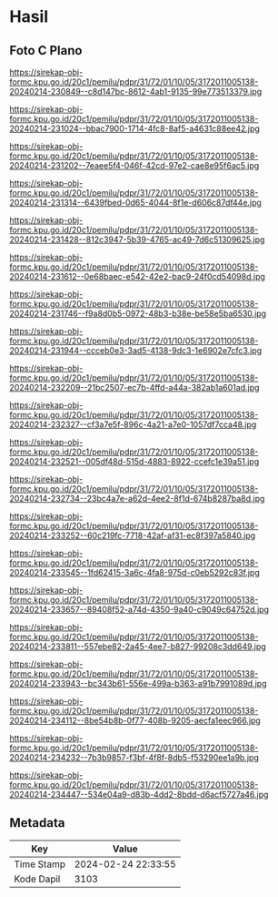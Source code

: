 # Hasil

## Foto C Plano

https://sirekap-obj-formc.kpu.go.id/20c1/pemilu/pdpr/31/72/01/10/05/3172011005138-20240214-230849--c8d147bc-8612-4ab1-9135-99e773513379.jpg

https://sirekap-obj-formc.kpu.go.id/20c1/pemilu/pdpr/31/72/01/10/05/3172011005138-20240214-231024--bbac7900-1714-4fc8-8af5-a4631c88ee42.jpg

https://sirekap-obj-formc.kpu.go.id/20c1/pemilu/pdpr/31/72/01/10/05/3172011005138-20240214-231202--7eaee5f4-046f-42cd-97e2-cae8e95f6ac5.jpg

https://sirekap-obj-formc.kpu.go.id/20c1/pemilu/pdpr/31/72/01/10/05/3172011005138-20240214-231314--6439fbed-0d65-4044-8f1e-d606c87df44e.jpg

https://sirekap-obj-formc.kpu.go.id/20c1/pemilu/pdpr/31/72/01/10/05/3172011005138-20240214-231428--812c3947-5b39-4765-ac49-7d6c51309625.jpg

https://sirekap-obj-formc.kpu.go.id/20c1/pemilu/pdpr/31/72/01/10/05/3172011005138-20240214-231612--0e68baec-e542-42e2-bac9-24f0cd54098d.jpg

https://sirekap-obj-formc.kpu.go.id/20c1/pemilu/pdpr/31/72/01/10/05/3172011005138-20240214-231746--f9a8d0b5-0972-48b3-b38e-be58e5ba6530.jpg

https://sirekap-obj-formc.kpu.go.id/20c1/pemilu/pdpr/31/72/01/10/05/3172011005138-20240214-231944--ccceb0e3-3ad5-4138-9dc3-1e6902e7cfc3.jpg

https://sirekap-obj-formc.kpu.go.id/20c1/pemilu/pdpr/31/72/01/10/05/3172011005138-20240214-232209--21bc2507-ec7b-4ffd-a44a-382ab1a601ad.jpg

https://sirekap-obj-formc.kpu.go.id/20c1/pemilu/pdpr/31/72/01/10/05/3172011005138-20240214-232327--cf3a7e5f-896c-4a21-a7e0-1057df7cca48.jpg

https://sirekap-obj-formc.kpu.go.id/20c1/pemilu/pdpr/31/72/01/10/05/3172011005138-20240214-232521--005df48d-515d-4883-8922-ccefc1e39a51.jpg

https://sirekap-obj-formc.kpu.go.id/20c1/pemilu/pdpr/31/72/01/10/05/3172011005138-20240214-232734--23bc4a7e-a62d-4ee2-8f1d-674b8287ba8d.jpg

https://sirekap-obj-formc.kpu.go.id/20c1/pemilu/pdpr/31/72/01/10/05/3172011005138-20240214-233252--60c219fc-7718-42af-af31-ec8f397a5840.jpg

https://sirekap-obj-formc.kpu.go.id/20c1/pemilu/pdpr/31/72/01/10/05/3172011005138-20240214-233545--1fd62415-3a6c-4fa8-975d-c0eb5292c83f.jpg

https://sirekap-obj-formc.kpu.go.id/20c1/pemilu/pdpr/31/72/01/10/05/3172011005138-20240214-233657--89408f52-a74d-4350-9a40-c9049c64752d.jpg

https://sirekap-obj-formc.kpu.go.id/20c1/pemilu/pdpr/31/72/01/10/05/3172011005138-20240214-233811--557ebe82-2a45-4ee7-b827-99208c3dd649.jpg

https://sirekap-obj-formc.kpu.go.id/20c1/pemilu/pdpr/31/72/01/10/05/3172011005138-20240214-233943--bc343b61-556e-499a-b363-a91b7991089d.jpg

https://sirekap-obj-formc.kpu.go.id/20c1/pemilu/pdpr/31/72/01/10/05/3172011005138-20240214-234112--8be54b8b-0f77-408b-9205-aecfa1eec966.jpg

https://sirekap-obj-formc.kpu.go.id/20c1/pemilu/pdpr/31/72/01/10/05/3172011005138-20240214-234232--7b3b9857-f3bf-4f8f-8db5-f53290ee1a9b.jpg

https://sirekap-obj-formc.kpu.go.id/20c1/pemilu/pdpr/31/72/01/10/05/3172011005138-20240214-234447--534e04a9-d83b-4dd2-8bdd-d6acf5727a46.jpg


## Metadata

| Key        | Value               |
| ---------- | ------------------- |
| Time Stamp | 2024-02-24 22:33:55 |
| Kode Dapil | 3103                |



